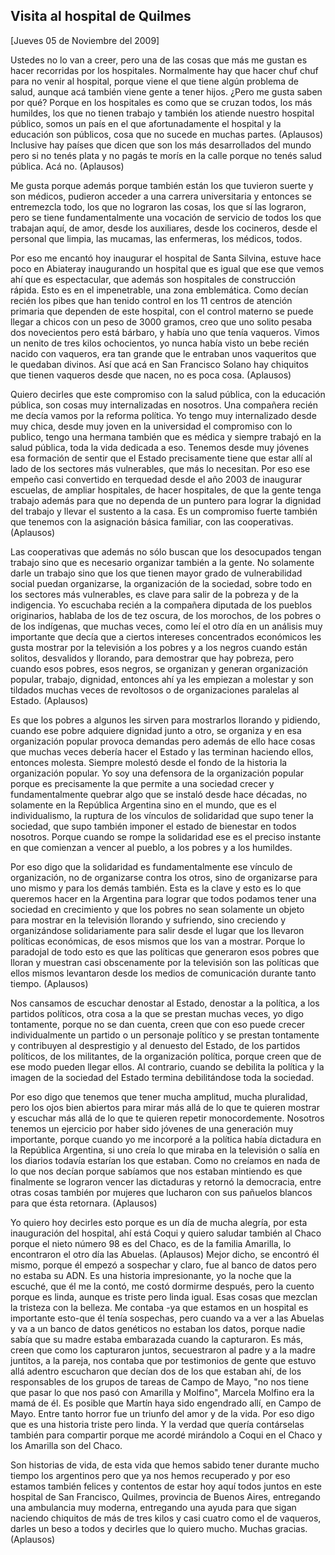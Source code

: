 Visita al hospital de Quilmes
-----------------------------

[Jueves 05 de Noviembre del 2009]

Ustedes no lo van a creer, pero una de las cosas que más me gustan es
hacer recorridas por los hospitales. Normalmente hay que hacer chuf chuf
para no venir al hospital, porque viene el que tiene algún problema de
salud, aunque acá también viene gente a tener hijos. ¿Pero me gusta
saben por qué? Porque en los hospitales es como que se cruzan todos, los
más humildes, los que no tienen trabajo y también los atiende nuestro
hospital público, somos un país en el que afortunadamente el hospital y
la educación son públicos, cosa que no sucede en muchas partes.
(Aplausos) Inclusive hay países que dicen que son los más desarrollados
del mundo pero si no tenés plata y no pagás te morís en la calle porque
no tenés salud pública. Acá no. (Aplausos)

Me gusta porque además porque también están los que tuvieron suerte y
son médicos, pudieron acceder a una carrera universitaria y entonces se
entremezcla todo, los que no lograron las cosas, los que sí las
lograron, pero se tiene fundamentalmente una vocación de servicio de
todos los que trabajan aquí, de amor, desde los auxiliares, desde los
cocineros, desde el personal que limpia, las mucamas, las enfermeras,
los médicos, todos.

Por eso me encantó hoy inaugurar el hospital de Santa Silvina, estuve
hace poco en Abiateray inaugurando un hospital que es igual que ese que
vemos ahí que es espectacular, que además son hospitales de construcción
rápida. Esto es en el impenetrable, una zona emblemática. Como decían
recién los pibes que han tenido control en los 11 centros de atención
primaria que dependen de este hospital, con el control materno se puede
llegar a chicos con un peso de 3000 gramos, creo que uno solito pesaba
dos novecientos pero está bárbaro, y había uno que tenía vaqueros. Vimos
un nenito de tres kilos ochocientos, yo nunca había visto un bebe recién
nacido con vaqueros, era tan grande que le entraban unos vaqueritos que
le quedaban divinos. Así que acá en San Francisco Solano hay chiquitos
que tienen vaqueros desde que nacen, no es poca cosa. (Aplausos)

Quiero decirles que este compromiso con la salud pública, con la
educación pública, son cosas muy internalizadas en nosotros. Una
compañera recién me decía vamos por la reforma política. Yo tengo muy
internalizado desde muy chica, desde muy joven en la universidad el
compromiso con lo publico, tengo una hermana también que es médica y
siempre trabajó en la salud pública, toda la vida dedicada a eso.
Tenemos desde muy jóvenes esa formación de sentir que el Estado
precisamente tiene que estar allí al lado de los sectores más
vulnerables, que más lo necesitan. Por eso ese empeño casi convertido en
terquedad desde el año 2003 de inaugurar escuelas, de ampliar
hospitales, de hacer hospitales, de que la gente tenga trabajo además
para que no dependa de un puntero para lograr la dignidad del trabajo y
llevar el sustento a la casa. Es un compromiso fuerte también que
tenemos con la asignación básica familiar, con las cooperativas.
(Aplausos)

Las cooperativas que además no sólo buscan que los desocupados tengan
trabajo sino que es necesario organizar también a la gente. No solamente
darle un trabajo sino que los que tienen mayor grado de vulnerabilidad
social puedan organizarse, la organización de la sociedad, sobre todo en
los sectores más vulnerables, es clave para salir de la pobreza y de la
indigencia. Yo escuchaba recién a la compañera diputada de los pueblos
originarios, hablaba de los de tez oscura, de los morochos, de los
pobres o de los indígenas, que muchas veces, como leí el otro día en un
análisis muy importante que decía que a ciertos intereses concentrados
económicos les gusta mostrar por la televisión a los pobres y a los
negros cuando están solitos, desvalidos y llorando, para demostrar que
hay pobreza, pero cuando esos pobres, esos negros, se organizan y
generan organización popular, trabajo, dignidad, entonces ahí ya les
empiezan a molestar y son tildados muchas veces de revoltosos o de
organizaciones paralelas al Estado. (Aplausos)

Es que los pobres a algunos les sirven para mostrarlos llorando y
pidiendo, cuando ese pobre adquiere dignidad junto a otro, se organiza y
en esa organización popular provoca demandas pero además de ello hace
cosas que muchas veces debería hacer el Estado y las terminan haciendo
ellos, entonces molesta. Siempre molestó desde el fondo de la historia
la organización popular. Yo soy una defensora de la organización popular
porque es precisamente la que permite a una sociedad crecer y
fundamentalmente quebrar algo que se instaló desde hace décadas, no
solamente en la República Argentina sino en el mundo, que es el
individualismo, la ruptura de los vínculos de solidaridad que supo tener
la sociedad, que supo también imponer el estado de bienestar en todos
nosotros. Porque cuando se rompe la solidaridad ese es el preciso
instante en que comienzan a vencer al pueblo, a los pobres y a los
humildes.

Por eso digo que la solidaridad es fundamentalmente ese vínculo de
organización, no de organizarse contra los otros, sino de organizarse
para uno mismo y para los demás también. Esta es la clave y esto es lo
que queremos hacer en la Argentina para lograr que todos podamos tener
una sociedad en crecimiento y que los pobres no sean solamente un objeto
para mostrar en la televisión llorando y sufriendo, sino creciendo y
organizándose solidariamente para salir desde el lugar que los llevaron
políticas económicas, de esos mismos que los van a mostrar. Porque lo
paradojal de todo esto es que las políticas que generaron esos pobres
que lloran y muestran casi obscenamente por la televisión son las
políticas que ellos mismos levantaron desde los medios de comunicación
durante tanto tiempo. (Aplausos)

Nos cansamos de escuchar denostar al Estado, denostar a la política, a
los partidos políticos, otra cosa a la que se prestan muchas veces, yo
digo tontamente, porque no se dan cuenta, creen que con eso puede crecer
individualmente un partido o un personaje político y se prestan
tontamente y contribuyen al desprestigio y al denuesto del Estado, de
los partidos políticos, de los militantes, de la organización política,
porque creen que de ese modo pueden llegar ellos. Al contrario, cuando
se debilita la política y la imagen de la sociedad del Estado termina
debilitándose toda la sociedad.

Por eso digo que tenemos que tener mucha amplitud, mucha pluralidad,
pero los ojos bien abiertos para mirar más allá de lo que te quieren
mostrar y escuchar más allá de lo que te quieren repetir monocordemente.
Nosotros tenemos un ejercicio por haber sido jóvenes de una generación
muy importante, porque cuando yo me incorporé a la política había
dictadura en la República Argentina, si uno creía lo que miraba en la
televisión o salía en los diarios todavía estarían los que estaban. Como
no creíamos en nada de lo que nos decían porque sabíamos que nos estaban
mintiendo es que finalmente se lograron vencer las dictaduras y retornó
la democracia, entre otras cosas también por mujeres que lucharon con
sus pañuelos blancos para que ésta retornara. (Aplausos)

Yo quiero hoy decirles esto porque es un día de mucha alegría, por esta
inauguración del hospital, ahí está Coqui y quiero saludar también al
Chaco porque el nieto número 98 es del Chaco, es de la familia Amarilla,
lo encontraron el otro día las Abuelas. (Aplausos) Mejor dicho, se
encontró él mismo, porque él empezó a sospechar y claro, fue al banco de
datos pero no estaba su ADN. Es una historia impresionante, yo la noche
que la escuché, que él me la contó, me costó dormirme después, pero la
cuento porque es linda, aunque es triste pero linda igual. Esas cosas
que mezclan la tristeza con la belleza. Me contaba -ya que estamos en un
hospital es importante esto-que él tenía sospechas, pero cuando va a ver
a las Abuelas y va a un banco de datos genéticos no estaban los datos,
porque nadie sabía que su madre estaba embarazada cuando la capturaron.
Es más, creen que como los capturaron juntos, secuestraron al padre y a
la madre juntitos, a la pareja, nos contaba que por testimonios de gente
que estuvo allá adentro escucharon que decían dos de los que estaban
ahí, de los responsables de los grupos de tareas de Campo de Mayo, "no
nos tiene que pasar lo que nos pasó con Amarilla y Molfino", Marcela
Molfino era la mamá de él. Es posible que Martín haya sido engendrado
allí, en Campo de Mayo. Entre tanto horror fue un triunfo del amor y de
la vida. Por eso digo que es una historia triste pero linda. Y la verdad
que quería contárselas también para compartir porque me acordé mirándolo
a Coqui en el Chaco y los Amarilla son del Chaco.

Son historias de vida, de esta vida que hemos sabido tener durante mucho
tiempo los argentinos pero que ya nos hemos recuperado y por eso estamos
también felices y contentos de estar hoy aquí todos juntos en este
hospital de San Francisco, Quilmes, provincia de Buenos Aires,
entregando una ambulancia muy moderna, entregando una ayuda para que
sigan naciendo chiquitos de más de tres kilos y casi cuatro como el de
vaqueros, darles un beso a todos y decirles que lo quiero mucho. Muchas
gracias. (Aplausos)

 

 

 
